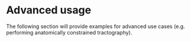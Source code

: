 # Advanced usage

The following section will provide examples for advanced use cases (e.g. performing
anatomically constrained tractography).
